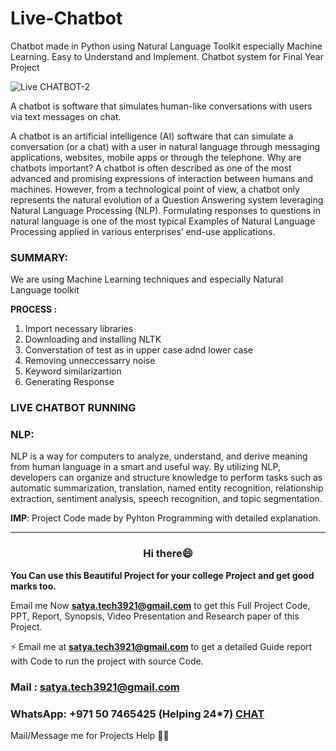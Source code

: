 # Live-Chatbot

Chatbot made in Python using Natural Language Toolkit especially Machine Learning. Easy to Understand and Implement. Chatbot system for Final Year Project

![Live CHATBOT-2](https://user-images.githubusercontent.com/28294942/134822533-35c1e851-1dde-44d6-9113-39dff062239f.gif)

A chatbot is software that simulates human-like conversations with users via text messages on chat.

A chatbot is an artificial intelligence (AI) software that can simulate a conversation (or a chat) with a user in natural language through messaging applications, websites, mobile apps or through the telephone.
Why are chatbots important? A chatbot is often described as one of the most advanced and promising expressions of interaction between humans and machines. However, from a technological point of view, a chatbot only represents the natural evolution of a Question Answering system leveraging Natural Language Processing (NLP). Formulating responses to questions in natural language is one of the most typical Examples of Natural Language Processing applied in various enterprises’ end-use applications.

### SUMMARY:

We are using Machine Learning techniques and especially Natural Language toolkit

**PROCESS :**

1. Import necessary libraries
2. Downloading and installing NLTK
3. Converstation of test as in upper case adnd lower case
4. Removing unneccessarry noise
5. Keyword similarizartion
6. Generating Response

### LIVE CHATBOT RUNNING

### NLP:

NLP is a way for computers to analyze, understand, and derive meaning from human language in a smart and useful way. By utilizing NLP, developers can organize and structure knowledge to perform tasks such as automatic summarization, translation, named entity recognition, relationship extraction, sentiment analysis, speech recognition, and topic segmentation.

**IMP**: Project Code made by Pyhton Programming with detailed explanation.

---

<h3 align="center">Hi there😄</h3>

**You Can use this Beautiful Project for your college Project and get good marks too.**

Email me Now **satya.tech3921@gmail.com** to get this Full Project Code, PPT, Report, Synopsis, Video Presentation and Research paper of this Project.

⚡ Email me at **satya.tech3921@gmail.com** to get a detailed Guide report with Code to run the project with source Code.

### Mail : satya.tech3921@gmail.com

### WhatsApp: **+971 50 7465425** (Helping 24\*7) **[CHAT](https://wa.me/message/CHWN2AHCPMAZK1)**

Mail/Message me for Projects Help 🙏🏻
